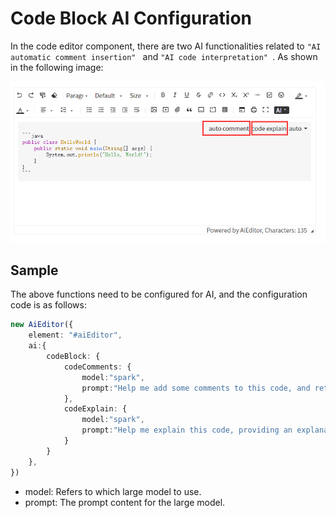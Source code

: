 # Code Block AI Configuration

In the code editor component, there are two AI functionalities related to  `"AI automatic comment insertion" ` and `"AI code interpretation" `. As shown in the following image:

![](../assets/image/codeblock-ai-en.png)

## Sample

The above functions need to be configured for AI, and the configuration code is as follows:

```typescript
new AiEditor({
    element: "#aiEditor",
    ai:{
        codeBlock: {
            codeComments: {
                model:"spark",
                prompt:"Help me add some comments to this code, and return the code with comments added. Only return the code.",
            },
            codeExplain: {
                model:"spark",
                prompt:"Help me explain this code, providing an explanation of what the code does. Note that there's no need to explain the comments in the code.",
            }
        }
    },
})
```

- model: Refers to which large model to use.
- prompt: The prompt content for the large model.